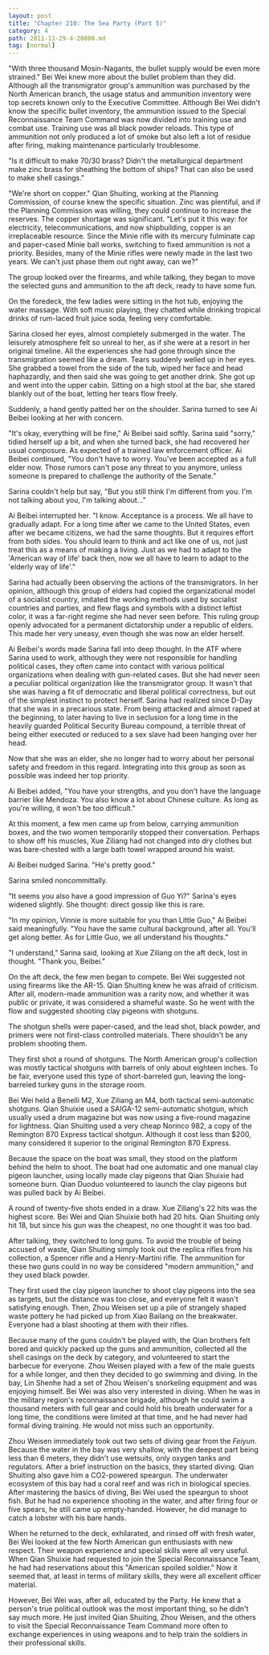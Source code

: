 ```yaml
---
layout: post
title: "Chapter 210: The Sea Party (Part 5)"
category: 4
path: 2011-11-29-4-20800.md
tag: [normal]
---
```


"With three thousand Mosin-Nagants, the bullet supply would be even more strained." Bei Wei knew more about the bullet problem than they did. Although all the transmigrator group's ammunition was purchased by the North American branch, the usage status and ammunition inventory were top secrets known only to the Executive Committee. Although Bei Wei didn't know the specific bullet inventory, the ammunition issued to the Special Reconnaissance Team Command was now divided into training use and combat use. Training use was all black powder reloads. This type of ammunition not only produced a lot of smoke but also left a lot of residue after firing, making maintenance particularly troublesome.

"Is it difficult to make 70/30 brass? Didn't the metallurgical department make zinc brass for sheathing the bottom of ships? That can also be used to make shell casings."

"We're short on copper." Qian Shuiting, working at the Planning Commission, of course knew the specific situation. Zinc was plentiful, and if the Planning Commission was willing, they could continue to increase the reserves. The copper shortage was significant. "Let's put it this way: for electricity, telecommunications, and now shipbuilding, copper is an irreplaceable resource. Since the Minie rifle with its mercury fulminate cap and paper-cased Minie ball works, switching to fixed ammunition is not a priority. Besides, many of the Minie rifles were newly made in the last two years. We can't just phase them out right away, can we?"

The group looked over the firearms, and while talking, they began to move the selected guns and ammunition to the aft deck, ready to have some fun.

On the foredeck, the few ladies were sitting in the hot tub, enjoying the water massage. With soft music playing, they chatted while drinking tropical drinks of rum-laced fruit juice soda, feeling very comfortable.

Sarina closed her eyes, almost completely submerged in the water. The leisurely atmosphere felt so unreal to her, as if she were at a resort in her original timeline. All the experiences she had gone through since the transmigration seemed like a dream. Tears suddenly welled up in her eyes. She grabbed a towel from the side of the tub, wiped her face and head haphazardly, and then said she was going to get another drink. She got up and went into the upper cabin. Sitting on a high stool at the bar, she stared blankly out of the boat, letting her tears flow freely.

Suddenly, a hand gently patted her on the shoulder. Sarina turned to see Ai Beibei looking at her with concern.

"It's okay, everything will be fine," Ai Beibei said softly. Sarina said "sorry," tidied herself up a bit, and when she turned back, she had recovered her usual composure. As expected of a trained law enforcement officer. Ai Beibei continued, "You don't have to worry. You've been accepted as a full elder now. Those rumors can't pose any threat to you anymore, unless someone is prepared to challenge the authority of the Senate."

Sarina couldn't help but say, "But you still think I'm different from you. I'm not talking about you, I'm talking about..."

Ai Beibei interrupted her. "I know. Acceptance is a process. We all have to gradually adapt. For a long time after we came to the United States, even after we became citizens, we had the same thoughts. But it requires effort from both sides. You should learn to think and act like one of us, not just treat this as a means of making a living. Just as we had to adapt to the 'American way of life' back then, now we all have to learn to adapt to the 'elderly way of life'."

Sarina had actually been observing the actions of the transmigrators. In her opinion, although this group of elders had copied the organizational model of a socialist country, imitated the working methods used by socialist countries and parties, and flew flags and symbols with a distinct leftist color, it was a far-right regime she had never seen before. This ruling group openly advocated for a permanent dictatorship under a republic of elders. This made her very uneasy, even though she was now an elder herself.

Ai Beibei's words made Sarina fall into deep thought. In the ATF where Sarina used to work, although they were not responsible for handling political cases, they often came into contact with various political organizations when dealing with gun-related cases. But she had never seen a peculiar political organization like the transmigrator group. It wasn't that she was having a fit of democratic and liberal political correctness, but out of the simplest instinct to protect herself. Sarina had realized since D-Day that she was in a precarious state. From being attacked and almost raped at the beginning, to later having to live in seclusion for a long time in the heavily guarded Political Security Bureau compound, a terrible threat of being either executed or reduced to a sex slave had been hanging over her head.

Now that she was an elder, she no longer had to worry about her personal safety and freedom in this regard. Integrating into this group as soon as possible was indeed her top priority.

Ai Beibei added, "You have your strengths, and you don't have the language barrier like Mendoza. You also know a lot about Chinese culture. As long as you're willing, it won't be too difficult."

At this moment, a few men came up from below, carrying ammunition boxes, and the two women temporarily stopped their conversation. Perhaps to show off his muscles, Xue Ziliang had not changed into dry clothes but was bare-chested with a large bath towel wrapped around his waist.

Ai Beibei nudged Sarina. "He's pretty good."

Sarina smiled noncommittally.

"It seems you also have a good impression of Guo Yi?" Sarina's eyes widened slightly. She thought: direct gossip like this is rare.

"In my opinion, Vinnie is more suitable for you than Little Guo," Ai Beibei said meaningfully. "You have the same cultural background, after all. You'll get along better. As for Little Guo, we all understand his thoughts."

"I understand," Sarina said, looking at Xue Ziliang on the aft deck, lost in thought. "Thank you, Beibei."

On the aft deck, the few men began to compete. Bei Wei suggested not using firearms like the AR-15. Qian Shuiting knew he was afraid of criticism. After all, modern-made ammunition was a rarity now, and whether it was public or private, it was considered a shameful waste. So he went with the flow and suggested shooting clay pigeons with shotguns.

The shotgun shells were paper-cased, and the lead shot, black powder, and primers were not first-class controlled materials. There shouldn't be any problem shooting them.

They first shot a round of shotguns. The North American group's collection was mostly tactical shotguns with barrels of only about eighteen inches. To be fair, everyone used this type of short-barreled gun, leaving the long-barreled turkey guns in the storage room.

Bei Wei held a Benelli M2, Xue Ziliang an M4, both tactical semi-automatic shotguns. Qian Shuixie used a SAIGA-12 semi-automatic shotgun, which usually used a drum magazine but was now using a five-round magazine for lightness. Qian Shuiting used a very cheap Norinco 982, a copy of the Remington 870 Express tactical shotgun. Although it cost less than $200, many considered it superior to the original Remington 870 Express.

Because the space on the boat was small, they stood on the platform behind the helm to shoot. The boat had one automatic and one manual clay pigeon launcher, using locally made clay pigeons that Qian Shuixie had someone burn. Qian Duoduo volunteered to launch the clay pigeons but was pulled back by Ai Beibei.

A round of twenty-five shots ended in a draw. Xue Ziliang's 22 hits was the highest score. Bei Wei and Qian Shuixie both had 20 hits. Qian Shuiting only hit 18, but since his gun was the cheapest, no one thought it was too bad.

After talking, they switched to long guns. To avoid the trouble of being accused of waste, Qian Shuiting simply took out the replica rifles from his collection, a Spencer rifle and a Henry-Martini rifle. The ammunition for these two guns could in no way be considered "modern ammunition," and they used black powder.

They first used the clay pigeon launcher to shoot clay pigeons into the sea as targets, but the distance was too close, and everyone felt it wasn't satisfying enough. Then, Zhou Weisen set up a pile of strangely shaped waste pottery he had picked up from Xiao Bailang on the breakwater. Everyone had a blast shooting at them with their rifles.

Because many of the guns couldn't be played with, the Qian brothers felt bored and quickly packed up the guns and ammunition, collected all the shell casings on the deck by category, and volunteered to start the barbecue for everyone. Zhou Weisen played with a few of the male guests for a while longer, and then they decided to go swimming and diving. In the bay, Lin Shenhe had a set of Zhou Weisen's snorkeling equipment and was enjoying himself. Bei Wei was also very interested in diving. When he was in the military region's reconnaissance brigade, although he could swim a thousand meters with full gear and could hold his breath underwater for a long time, the conditions were limited at that time, and he had never had formal diving training. He would not miss such an opportunity.

Zhou Weisen immediately took out two sets of diving gear from the *Feiyun*. Because the water in the bay was very shallow, with the deepest part being less than 6 meters, they didn't use wetsuits, only oxygen tanks and regulators. After a brief instruction on the basics, they started diving. Qian Shuiting also gave him a CO2-powered speargun. The underwater ecosystem of this bay had a coral reef and was rich in biological species. After mastering the basics of diving, Bei Wei used the speargun to shoot fish. But he had no experience shooting in the water, and after firing four or five spears, he still came up empty-handed. However, he did manage to catch a lobster with his bare hands.

When he returned to the deck, exhilarated, and rinsed off with fresh water, Bei Wei looked at the few North American gun enthusiasts with new respect. Their weapon experience and special skills were all very useful. When Qian Shuixie had requested to join the Special Reconnaissance Team, he had had reservations about this "American spoiled soldier." Now it seemed that, at least in terms of military skills, they were all excellent officer material.

However, Bei Wei was, after all, educated by the Party. He knew that a person's true political outlook was the most important thing, so he didn't say much more. He just invited Qian Shuiting, Zhou Weisen, and the others to visit the Special Reconnaissance Team Command more often to exchange experiences in using weapons and to help train the soldiers in their professional skills.